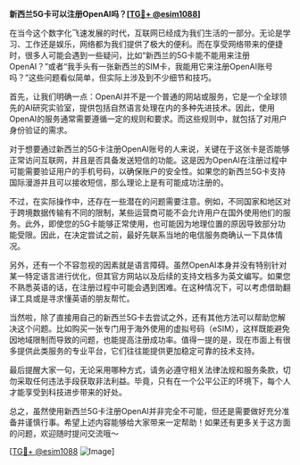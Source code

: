 **新西兰5G卡可以注册OpenAI吗？[[TG💪+ @esim1088](https://t.me/s/esim1088)]**

在当今这个数字化飞速发展的时代，互联网已经成为我们生活的一部分。无论是学习、工作还是娱乐，网络都为我们提供了极大的便利。而在享受网络带来的便捷时，很多人可能会遇到一些疑问，比如“新西兰的5G卡能不能用来注册OpenAI？”或者“我手头有一张新西兰的SIM卡，我能用它来注册OpenAI账号吗？”这些问题看似简单，但实际上涉及到不少细节和技巧。

首先，让我们明确一点：OpenAI并不是一个普通的网站或服务，它是一个全球领先的AI研究实验室，提供包括自然语言处理在内的多种先进技术。因此，使用OpenAI的服务通常需要遵循一定的规则和要求。而这些规则中，就包括了对用户身份验证的需求。

对于想要通过新西兰的5G卡注册OpenAI账号的人来说，关键在于这张卡是否能够正常访问互联网，并且是否具备发送短信的功能。这是因为OpenAI在注册过程中可能需要验证用户的手机号码，以确保账户的安全性。如果您的新西兰5G卡支持国际漫游并且可以接收短信，那么理论上是有可能成功注册的。

不过，在实际操作中，还存在一些潜在的问题需要注意。例如，不同国家和地区对于跨境数据传输有不同的限制，某些运营商可能不会允许用户在国外使用他们的服务。此外，即使您的5G卡能够正常使用，也可能因为地理位置的原因导致部分功能受限。因此，在决定尝试之前，最好先联系当地的电信服务商确认一下具体情况。

另外，还有一个不容忽视的因素就是语言障碍。虽然OpenAI本身并没有特别针对某一特定语言进行优化，但其官方网站以及后续的支持文档多为英文编写。如果您不熟悉英语的话，在注册过程中可能会遇到困难。在这种情况下，可以考虑借助翻译工具或是寻求懂英语的朋友帮忙。

当然啦，除了直接用自己的新西兰5G卡去尝试之外，还有其他方法可以帮助您解决这个问题。比如购买一张专门用于海外使用的虚拟号码（eSIM），这样既能避免因地域限制而导致的问题，也能提高注册成功率。值得一提的是，现在市面上有很多提供此类服务的专业平台，它们往往能提供更加稳定可靠的技术支持。

最后提醒大家一句，无论采用哪种方式，请务必遵守相关法律法规和服务条款，切勿采取任何违法手段获取非法利益。毕竟，只有在一个公平公正的环境下，每个人才能享受到科技进步带来的好处。

总之，虽然使用新西兰5G卡注册OpenAI并非完全不可能，但还是需要做好充分准备并谨慎行事。希望上述内容能够给大家带来一定帮助！如果还有更多关于这方面的问题，欢迎随时提问交流哦～

[[TG💪+ @esim1088](https://t.me/s/esim1088) ![Image](https://i.postimg.cc/4NQfJmqS/Snipaste-2025-05-13-00-14-12.png)]
